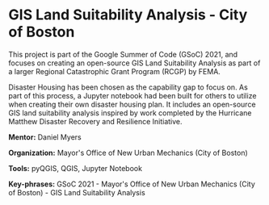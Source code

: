 # GIS Land Suitability Analysis - City of Boston

This project is part of the Google Summer of Code (GSoC) 2021, and focuses on creating an open-source GIS Land Suitability Analysis as part of a larger Regional Catastrophic Grant Program (RCGP) by FEMA.

Disaster Housing has been chosen as the capability gap to focus on. As part of this process, a Jupyter notebook had been built for others to utilize when creating their own disaster housing plan. It includes an open-source GIS land suitability analysis inspired by work completed by the Hurricane Matthew Disaster Recovery and Resilience Initiative.

**Mentor:** Daniel Myers

**Organization:**  Mayor's Office of New Urban Mechanics (City of Boston)

**Tools:** pyQGIS, QGIS, Jupyter Notebook

**Key-phrases:** GSoC 2021 - Mayor's Office of New Urban Mechanics (City of Boston) - GIS Land Suitability Analysis
